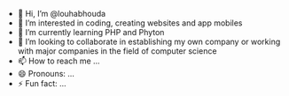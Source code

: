 - 👋 Hi, I’m @louhabhouda
- 👀 I’m interested in coding, creating websites and app mobiles
- 🌱 I’m currently learning PHP and Phyton
- 💞️ I’m looking to collaborate in establishing my own company or working with major companies in the field of computer science
- 📫 How to reach me ...
- 😄 Pronouns: ...
- ⚡ Fun fact: ...

<!---
louhabhouda/louhabhouda is a ✨ special ✨ repository because its `README.md` (this file) appears on your GitHub profile.
You can click the Preview link to take a look at your changes.
--->
